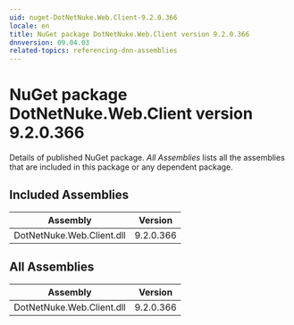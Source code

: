 ```yaml
---
uid: nuget-DotNetNuke.Web.Client-9.2.0.366
locale: en
title: NuGet package DotNetNuke.Web.Client version 9.2.0.366
dnnversion: 09.04.03
related-topics: referencing-dnn-assemblies
---
```


# NuGet package DotNetNuke.Web.Client version 9.2.0.366
Details of published NuGet package.
*All Assemblies* lists all the assemblies that are included in this package or any dependent package.

## Included Assemblies

|Assembly|Version|
|---|---|
|DotNetNuke.Web.Client.dll|9.2.0.366|

## All Assemblies

|Assembly|Version|
|---|---|
|DotNetNuke.Web.Client.dll|9.2.0.366|

